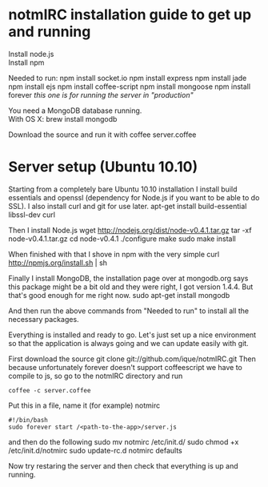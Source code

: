notmIRC installation guide to get up and running
================================================
Install node.js  
Install npm

Needed to run:
    npm install socket.io
    npm install express
    npm install jade
    npm install ejs
    npm install coffee-script
    npm install mongoose
    npm install forever *this one is for running the server in "production"*

You need a MongoDB database running.  
With OS X: 
    brew install mongodb

Download the source and run it with
    coffee server.coffee
    
    
Server setup (Ubuntu 10.10)
===========================

Starting from a completely bare Ubuntu 10.10 installation I install build essentials and openssl (dependency for Node.js if you want to be able to do SSL). I also install curl and git for use later.
    apt-get install build-essential libssl-dev curl

Then I install Node.js
    wget http://nodejs.org/dist/node-v0.4.1.tar.gz
    tar -xf node-v0.4.1.tar.gz
    cd node-v0.4.1
    ./configure
    make
    sudo make install

When finished with that I shove in npm with the very simple
    curl http://npmjs.org/install.sh | sh

Finally I install MongoDB, the installation page over at mongodb.org says this package might be a bit old and they were right, I got version 1.4.4. But that's good enough for me right now.
    sudo apt-get install mongodb

And then run the above commands from "Needed to run" to install all the necessary packages.

Everything is installed and ready to go. Let's just set up a nice environment so that the application is always going and we can update easily with git.

First download the source
    git clone git://github.com/ique/notmIRC.git
Then because unfortunately forever doesn't support coffeescript we have to compile to js, so go to the notmIRC directory and run

    coffee -c server.coffee
    
Put this in a file, name it (for example) notmirc

    #!/bin/bash
    sudo forever start /<path-to-the-app>/server.js
    
and then do the following
    sudo mv notmirc /etc/init.d/
    sudo chmod +x /etc/init.d/notmirc
    sudo update-rc.d notmirc defaults
    
Now try restaring the server and then check that everything is up and running.
